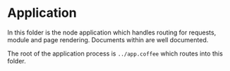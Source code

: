 # Application

In this folder is the node application which handles routing for requests, module and page rendering. Documents within are well documented.

The root of the application process is `../app.coffee` which routes into this folder.